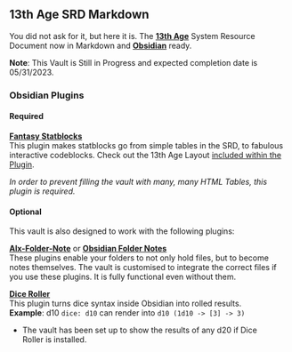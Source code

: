 ## 13th Age SRD Markdown

You did not ask for it, but here it is. The **[13th Age](https://pelgranepress.com/13th-age/)** System Resource Document now in Markdown and **[Obsidian](https://obsidian.md)** ready.

**Note**: This Vault is Still in Progress and expected completion date is 05/31/2023.

### Obsidian Plugins

#### Required

**[Fantasy Statblocks](https://github.com/javalent/fantasy-statblocks)**  
This plugin makes statblocks go from simple tables in the SRD, to fabulous interactive codeblocks. Check out the 13th Age Layout [included within the Plugin](https://plugins.javalent.com/statblock/layouts/integrated/13a-monster#Create+Stats+Table). 

*In order to prevent filling the vault with many, many HTML Tables, this plugin is required.*

#### Optional

This vault is also designed to work with the following plugins:

**[Alx-Folder-Note](https://github.com/aidenlx/alx-folder-note)** or **[Obsidian Folder Notes](https://github.com/LostPaul/obsidian-folder-notes)**  
These plugins enable your folders to not only hold files, but to become notes themselves. The vault is customised to integrate the correct files if you use these plugins. It is fully functional even without them.

**[Dice Roller](https://github.com/valentine195/obsidian-dice-roller)**  
This plugin turns dice syntax inside Obsidian into rolled results.  
**Example**: d10 `dice: d10` can render into `d10 (1d10 -> [3] -> 3)`
- The vault has been set up to show the results of any d20 if Dice  
Roller is installed. 
